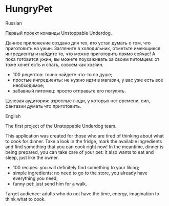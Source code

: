 # HungryPet
Russian

Первый проект команды Unstoppable Underdog.

Данное приложение создано для тех, кто устал думать о том, что приготовить на ужин. Загляните в холодильник, отметьте имеющиеся ингредиенты и найдите то, что можно приготовить прямо сейчас! А пока готовится ужин, вы можете поухаживать за своим питомцем: от тоже хочет есть и спать, совсем как хозяин. 
 
- 100 рецептов: точно найдете что-то по душе; 
- простые ингредиенты: не нужно идти в магазин, у вас уже есть все необходимое; 
- забавный питомец: просто отправьте его погулять.

Целевая аудитория: взрослые люди, у которых нет времени, сил, фантазии думать что приготовить.


English

The first project of the Unstoppable Underdog team.

This application was created for those who are tired of thinking about what to cook for dinner. Take a look in the fridge, mark the available ingredients and find something that you can cook right now! In the meantime, dinner is being prepared, you can take care of your pet: it also wants to eat and sleep, just like the owner.
 
- 100 recipes: you will definitely find something to your liking;
- simple ingredients: no need to go to the store, you already have everything you need;
- funny pet: just send him for a walk.

Target audience: adults who do not have the time, energy, imagination to think what to cook.
